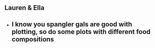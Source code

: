 
## Lauren & Ella
- I know you spangler gals are good with plotting,
so do some plots with different food compositions
  - 
